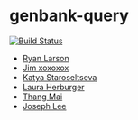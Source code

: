 genbank-query
=============

[![Build Status](https://buildhive.cloudbees.com/job/phenylalanine/job/genbank-query/badge/icon)](https://buildhive.cloudbees.com/job/phenylalanine/job/genbank-query/)

* [Ryan Larson](http://github.com/rylarson)
* [Jim xoxoxox](http://github.com/jgm2)
* [Katya Staroseltseva](http://github.com/staroseltseva)
* [Laura Herburger](http://github.com/jasleh)
* [Thang Mai](http://github.com/mxth)
* [Joseph Lee](http://github.com/josephl)
